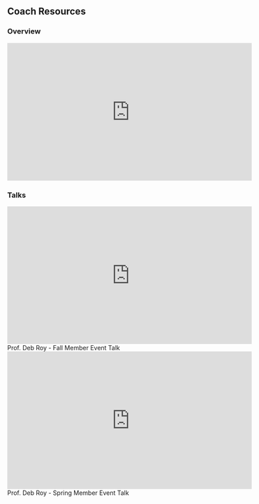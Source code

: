 ## Coach Resources

### Overview
<iframe width="560" height="315" src="https://www.youtube.com/embed/-CG1HUahwEY?rel=0" frameborder="0" allow="autoplay; encrypted-media" allowfullscreen></iframe>
<br>

### Talks

<iframe width="560" height="315" src="https://www.youtube.com/embed/x39KavTyO9g?rel=0" frameborder="0" allow="autoplay; encrypted-media" allowfullscreen></iframe>
Prof. Deb Roy - Fall Member Event Talk

<iframe width="560" height="315" src="https://www.youtube.com/embed/KdyA7PddeDA?rel=0" frameborder="0" allow="autoplay; encrypted-media" allowfullscreen></iframe>
Prof. Deb Roy - Spring Member Event Talk